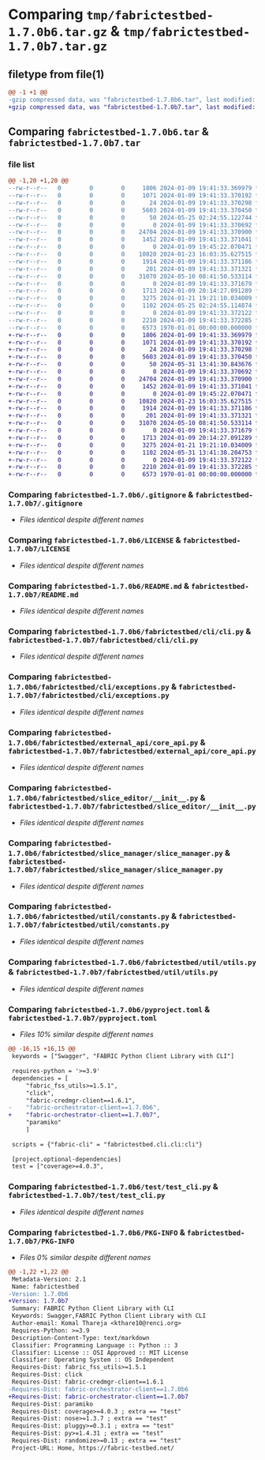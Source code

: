 # Comparing `tmp/fabrictestbed-1.7.0b6.tar.gz` & `tmp/fabrictestbed-1.7.0b7.tar.gz`

## filetype from file(1)

```diff
@@ -1 +1 @@
-gzip compressed data, was "fabrictestbed-1.7.0b6.tar", last modified: Sat May 25 02:25:00 2024, max compression
+gzip compressed data, was "fabrictestbed-1.7.0b7.tar", last modified: Fri May 31 13:41:47 2024, max compression
```

## Comparing `fabrictestbed-1.7.0b6.tar` & `fabrictestbed-1.7.0b7.tar`

### file list

```diff
@@ -1,20 +1,20 @@
--rw-r--r--   0        0        0     1806 2024-01-09 19:41:33.369979 fabrictestbed-1.7.0b6/.gitignore
--rw-r--r--   0        0        0     1071 2024-01-09 19:41:33.370192 fabrictestbed-1.7.0b6/LICENSE
--rw-r--r--   0        0        0       24 2024-01-09 19:41:33.370298 fabrictestbed-1.7.0b6/MANIFEST.in
--rw-r--r--   0        0        0     5603 2024-01-09 19:41:33.370450 fabrictestbed-1.7.0b6/README.md
--rw-r--r--   0        0        0       50 2024-05-25 02:24:55.122744 fabrictestbed-1.7.0b6/fabrictestbed/__init__.py
--rw-r--r--   0        0        0        0 2024-01-09 19:41:33.370692 fabrictestbed-1.7.0b6/fabrictestbed/cli/__init__.py
--rw-r--r--   0        0        0    24704 2024-01-09 19:41:33.370900 fabrictestbed-1.7.0b6/fabrictestbed/cli/cli.py
--rw-r--r--   0        0        0     1452 2024-01-09 19:41:33.371041 fabrictestbed-1.7.0b6/fabrictestbed/cli/exceptions.py
--rw-r--r--   0        0        0        0 2024-01-09 19:45:22.070471 fabrictestbed-1.7.0b6/fabrictestbed/external_api/__init__.py
--rw-r--r--   0        0        0    10820 2024-01-23 16:03:35.627515 fabrictestbed-1.7.0b6/fabrictestbed/external_api/core_api.py
--rw-r--r--   0        0        0     1914 2024-01-09 19:41:33.371186 fabrictestbed-1.7.0b6/fabrictestbed/slice_editor/__init__.py
--rw-r--r--   0        0        0      201 2024-01-09 19:41:33.371321 fabrictestbed-1.7.0b6/fabrictestbed/slice_manager/__init__.py
--rw-r--r--   0        0        0    31070 2024-05-10 08:41:50.533114 fabrictestbed-1.7.0b6/fabrictestbed/slice_manager/slice_manager.py
--rw-r--r--   0        0        0        0 2024-01-09 19:41:33.371679 fabrictestbed-1.7.0b6/fabrictestbed/util/__init__.py
--rw-r--r--   0        0        0     1713 2024-01-09 20:14:27.091289 fabrictestbed-1.7.0b6/fabrictestbed/util/constants.py
--rw-r--r--   0        0        0     3275 2024-01-21 19:21:10.034009 fabrictestbed-1.7.0b6/fabrictestbed/util/utils.py
--rw-r--r--   0        0        0     1102 2024-05-25 02:24:55.114874 fabrictestbed-1.7.0b6/pyproject.toml
--rw-r--r--   0        0        0        0 2024-01-09 19:41:33.372122 fabrictestbed-1.7.0b6/test/__init__.py
--rw-r--r--   0        0        0     2210 2024-01-09 19:41:33.372285 fabrictestbed-1.7.0b6/test/test_cli.py
--rw-r--r--   0        0        0     6573 1970-01-01 00:00:00.000000 fabrictestbed-1.7.0b6/PKG-INFO
+-rw-r--r--   0        0        0     1806 2024-01-09 19:41:33.369979 fabrictestbed-1.7.0b7/.gitignore
+-rw-r--r--   0        0        0     1071 2024-01-09 19:41:33.370192 fabrictestbed-1.7.0b7/LICENSE
+-rw-r--r--   0        0        0       24 2024-01-09 19:41:33.370298 fabrictestbed-1.7.0b7/MANIFEST.in
+-rw-r--r--   0        0        0     5603 2024-01-09 19:41:33.370450 fabrictestbed-1.7.0b7/README.md
+-rw-r--r--   0        0        0       50 2024-05-31 13:41:30.843676 fabrictestbed-1.7.0b7/fabrictestbed/__init__.py
+-rw-r--r--   0        0        0        0 2024-01-09 19:41:33.370692 fabrictestbed-1.7.0b7/fabrictestbed/cli/__init__.py
+-rw-r--r--   0        0        0    24704 2024-01-09 19:41:33.370900 fabrictestbed-1.7.0b7/fabrictestbed/cli/cli.py
+-rw-r--r--   0        0        0     1452 2024-01-09 19:41:33.371041 fabrictestbed-1.7.0b7/fabrictestbed/cli/exceptions.py
+-rw-r--r--   0        0        0        0 2024-01-09 19:45:22.070471 fabrictestbed-1.7.0b7/fabrictestbed/external_api/__init__.py
+-rw-r--r--   0        0        0    10820 2024-01-23 16:03:35.627515 fabrictestbed-1.7.0b7/fabrictestbed/external_api/core_api.py
+-rw-r--r--   0        0        0     1914 2024-01-09 19:41:33.371186 fabrictestbed-1.7.0b7/fabrictestbed/slice_editor/__init__.py
+-rw-r--r--   0        0        0      201 2024-01-09 19:41:33.371321 fabrictestbed-1.7.0b7/fabrictestbed/slice_manager/__init__.py
+-rw-r--r--   0        0        0    31070 2024-05-10 08:41:50.533114 fabrictestbed-1.7.0b7/fabrictestbed/slice_manager/slice_manager.py
+-rw-r--r--   0        0        0        0 2024-01-09 19:41:33.371679 fabrictestbed-1.7.0b7/fabrictestbed/util/__init__.py
+-rw-r--r--   0        0        0     1713 2024-01-09 20:14:27.091289 fabrictestbed-1.7.0b7/fabrictestbed/util/constants.py
+-rw-r--r--   0        0        0     3275 2024-01-21 19:21:10.034009 fabrictestbed-1.7.0b7/fabrictestbed/util/utils.py
+-rw-r--r--   0        0        0     1102 2024-05-31 13:41:38.204753 fabrictestbed-1.7.0b7/pyproject.toml
+-rw-r--r--   0        0        0        0 2024-01-09 19:41:33.372122 fabrictestbed-1.7.0b7/test/__init__.py
+-rw-r--r--   0        0        0     2210 2024-01-09 19:41:33.372285 fabrictestbed-1.7.0b7/test/test_cli.py
+-rw-r--r--   0        0        0     6573 1970-01-01 00:00:00.000000 fabrictestbed-1.7.0b7/PKG-INFO
```

### Comparing `fabrictestbed-1.7.0b6/.gitignore` & `fabrictestbed-1.7.0b7/.gitignore`

 * *Files identical despite different names*

### Comparing `fabrictestbed-1.7.0b6/LICENSE` & `fabrictestbed-1.7.0b7/LICENSE`

 * *Files identical despite different names*

### Comparing `fabrictestbed-1.7.0b6/README.md` & `fabrictestbed-1.7.0b7/README.md`

 * *Files identical despite different names*

### Comparing `fabrictestbed-1.7.0b6/fabrictestbed/cli/cli.py` & `fabrictestbed-1.7.0b7/fabrictestbed/cli/cli.py`

 * *Files identical despite different names*

### Comparing `fabrictestbed-1.7.0b6/fabrictestbed/cli/exceptions.py` & `fabrictestbed-1.7.0b7/fabrictestbed/cli/exceptions.py`

 * *Files identical despite different names*

### Comparing `fabrictestbed-1.7.0b6/fabrictestbed/external_api/core_api.py` & `fabrictestbed-1.7.0b7/fabrictestbed/external_api/core_api.py`

 * *Files identical despite different names*

### Comparing `fabrictestbed-1.7.0b6/fabrictestbed/slice_editor/__init__.py` & `fabrictestbed-1.7.0b7/fabrictestbed/slice_editor/__init__.py`

 * *Files identical despite different names*

### Comparing `fabrictestbed-1.7.0b6/fabrictestbed/slice_manager/slice_manager.py` & `fabrictestbed-1.7.0b7/fabrictestbed/slice_manager/slice_manager.py`

 * *Files identical despite different names*

### Comparing `fabrictestbed-1.7.0b6/fabrictestbed/util/constants.py` & `fabrictestbed-1.7.0b7/fabrictestbed/util/constants.py`

 * *Files identical despite different names*

### Comparing `fabrictestbed-1.7.0b6/fabrictestbed/util/utils.py` & `fabrictestbed-1.7.0b7/fabrictestbed/util/utils.py`

 * *Files identical despite different names*

### Comparing `fabrictestbed-1.7.0b6/pyproject.toml` & `fabrictestbed-1.7.0b7/pyproject.toml`

 * *Files 10% similar despite different names*

```diff
@@ -16,15 +16,15 @@
 keywords = ["Swagger", "FABRIC Python Client Library with CLI"]
 
 requires-python = '>=3.9'
 dependencies = [
     "fabric_fss_utils>=1.5.1",
     "click",
     "fabric-credmgr-client==1.6.1",
-    "fabric-orchestrator-client==1.7.0b6",
+    "fabric-orchestrator-client==1.7.0b7",
     "paramiko"
     ]
 
 scripts = {"fabric-cli" = "fabrictestbed.cli.cli:cli"}
 
 [project.optional-dependencies]
 test = ["coverage>=4.0.3",
```

### Comparing `fabrictestbed-1.7.0b6/test/test_cli.py` & `fabrictestbed-1.7.0b7/test/test_cli.py`

 * *Files identical despite different names*

### Comparing `fabrictestbed-1.7.0b6/PKG-INFO` & `fabrictestbed-1.7.0b7/PKG-INFO`

 * *Files 0% similar despite different names*

```diff
@@ -1,22 +1,22 @@
 Metadata-Version: 2.1
 Name: fabrictestbed
-Version: 1.7.0b6
+Version: 1.7.0b7
 Summary: FABRIC Python Client Library with CLI
 Keywords: Swagger,FABRIC Python Client Library with CLI
 Author-email: Komal Thareja <kthare10@renci.org>
 Requires-Python: >=3.9
 Description-Content-Type: text/markdown
 Classifier: Programming Language :: Python :: 3
 Classifier: License :: OSI Approved :: MIT License
 Classifier: Operating System :: OS Independent
 Requires-Dist: fabric_fss_utils>=1.5.1
 Requires-Dist: click
 Requires-Dist: fabric-credmgr-client==1.6.1
-Requires-Dist: fabric-orchestrator-client==1.7.0b6
+Requires-Dist: fabric-orchestrator-client==1.7.0b7
 Requires-Dist: paramiko
 Requires-Dist: coverage>=4.0.3 ; extra == "test"
 Requires-Dist: nose>=1.3.7 ; extra == "test"
 Requires-Dist: pluggy>=0.3.1 ; extra == "test"
 Requires-Dist: py>=1.4.31 ; extra == "test"
 Requires-Dist: randomize>=0.13 ; extra == "test"
 Project-URL: Home, https://fabric-testbed.net/
```

